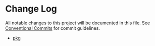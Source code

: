 # Change Log

All notable changes to this project will be documented in this file.
See [Conventional Commits](https://conventionalcommits.org) for commit guidelines.

- [pkg](./packages/pkg/CHANGELOG.md)

